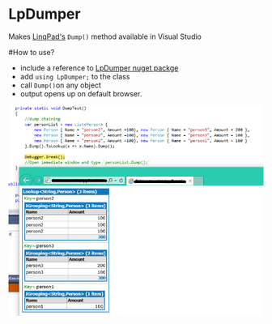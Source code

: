 # LpDumper
Makes [LinqPad's][1] `Dump()` method available in Visual Studio

#How to use?
- include a reference to [LpDumper nuget packge][2]
- add `using LpDumper;` to the class
- call `Dump()`on any object
- output opens up on default browser.

![](https://raw.githubusercontent.com/amithegde/LpDumper/master/assets/lpDumper.png)

[1]:http://linqpad.net
[2]:https://www.nuget.org/packages/LpDumper
